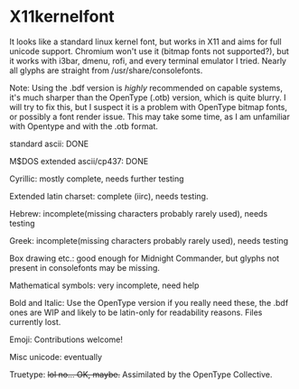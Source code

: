 # X11kernelfont
It looks like a standard linux kernel font, but works in X11 and aims for full unicode support.
Chromium won't use it (bitmap fonts not supported?), but it works with i3bar, dmenu, rofi, and
every terminal emulator I tried. Nearly all glyphs are straight from /usr/share/consolefonts.

Note: Using the .bdf version is *highly* recommended on capable systems, it's much sharper than the OpenType (.otb) 
version, which is quite blurry. I will try to fix this, but I suspect it is a problem with OpenType bitmap fonts, or 
possibly a font render issue. This may take some time, as I am unfamiliar with Opentype and with the .otb format.


standard ascii: DONE

M$DOS extended ascii/cp437: DONE

Cyrillic: mostly complete, needs further testing

Extended latin charset: complete (iirc), needs testing.

Hebrew: incomplete(missing characters probably rarely used), needs testing

Greek: incomplete(missing characters probably rarely used), needs testing

Box drawing etc.: good enough for Midnight Commander, but glyphs not present in consolefonts may be missing.

Mathematical symbols: very incomplete, need help

Bold and Italic: Use the OpenType version if you really need these, the .bdf ones are WIP and likely to be 
latin-only for readability reasons. Files currently lost.

Emoji: Contributions welcome!

Misc unicode: eventually

Truetype: ~~lol no... OK, maybe.~~ Assimilated by the OpenType Collective.
